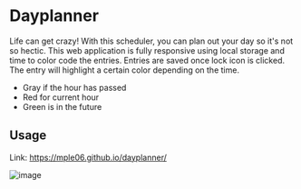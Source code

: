 # Dayplanner
Life can get crazy! With this scheduler, you can plan out your day so it's not so hectic. This web application is fully responsive using local storage and time to color code the entries. Entries are saved once lock icon is clicked. The entry will highlight a certain color depending on the time.
  - Gray if the hour has passed
  - Red for current hour
  - Green is in the future

## Usage
Link:
https://mple06.github.io/dayplanner/

![image](https://user-images.githubusercontent.com/90426657/136731021-0b5aa199-05af-4994-80d8-dfcfcf1197ee.png)
